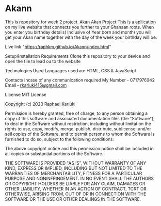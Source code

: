 # Akann
This is repository for week 2 project. 
Akan
Akan Project
This is a apllication on my live website that connects you further to  your Ghanaan roots. When you enter you birthday details( Inclusive of Year born and month) you will get your Akan name together with the day of the week your birthday will be. 

Live link "https://raphkm.github.io/Akann/index.html"

Setup/Installation Requirements
Clone this repository to your device and open the file to lead ou to the website

Technologies Used
Languages used are HTML, CSS & JavaScript

Contacts
 Incase of any communication required My Number - 0717976042 Email - rkariuki415@gmail.com

License
MIT License

Copyright (c) 2020 Raphael Kariuki

Permission is hereby granted, free of charge, to any person obtaining a copy of this software and associated documentation files (the "Software"), to deal in the Software without restriction, including without limitation the rights to use, copy, modify, merge, publish, distribute, sublicense, and/or sell copies of the Software, and to permit persons to whom the Software is furnished to do so, subject to the following conditions:

The above copyright notice and this permission notice shall be included in all copies or substantial portions of the Software.

THE SOFTWARE IS PROVIDED "AS IS", WITHOUT WARRANTY OF ANY KIND, EXPRESS OR IMPLIED, INCLUDING BUT NOT LIMITED TO THE WARRANTIES OF MERCHANTABILITY, FITNESS FOR A PARTICULAR PURPOSE AND NONINFRINGEMENT. IN NO EVENT SHALL THE AUTHORS OR COPYRIGHT HOLDERS BE LIABLE FOR ANY CLAIM, DAMAGES OR OTHER LIABILITY, WHETHER IN AN ACTION OF CONTRACT, TORT OR OTHERWISE, ARISING FROM, OUT OF OR IN CONNECTION WITH THE SOFTWARE OR THE USE OR OTHER DEALINGS IN THE SOFTWARE.
